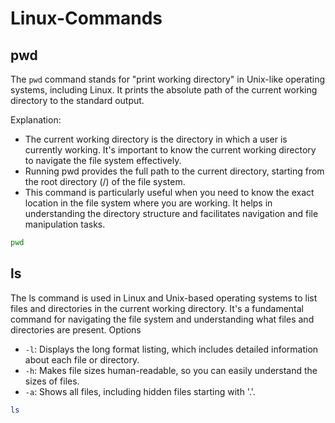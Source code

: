 # Linux-Commands

## pwd
The `pwd` command stands for "print working directory" in Unix-like operating systems, including Linux. It prints the absolute path of the current working directory to the standard output.

Explanation:
- The current working directory is the directory in which a user is currently working. It's important to know the current working directory to navigate the file system effectively.
- Running pwd provides the full path to the current directory, starting from the root directory (/) of the file system.
- This command is particularly useful when you need to know the exact location in the file system where you are working. It helps in understanding the directory structure and facilitates navigation and file manipulation tasks.

```bash
pwd
```

## ls
The ls command is used in Linux and Unix-based operating systems to list files and directories in the current working directory. It's a fundamental command for navigating the file system and understanding what files and directories are present.
Options
- `-l`: Displays the long format listing, which includes detailed information about each file or directory.
- `-h`: Makes file sizes human-readable, so you can easily understand the sizes of files.
- `-a`: Shows all files, including hidden files starting with '.'.

```bash
ls
```


